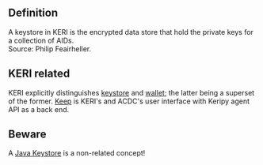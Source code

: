 ## Definition
A keystore in KERI is the encrypted data store that hold the private keys for a collection of AIDs.\
Source: Philip Feairheller.

## KERI related
KERI explicitly distinguishes [keystore](keystore) and [wallet](wallet); the latter being a superset of the former. [Keep](keep) is KERI's and ACDC's user interface with Keripy agent API as a back end.

## Beware
A [Java Keystore](https://en.wikipedia.org/wiki/Java_KeyStore) is a non-related concept!